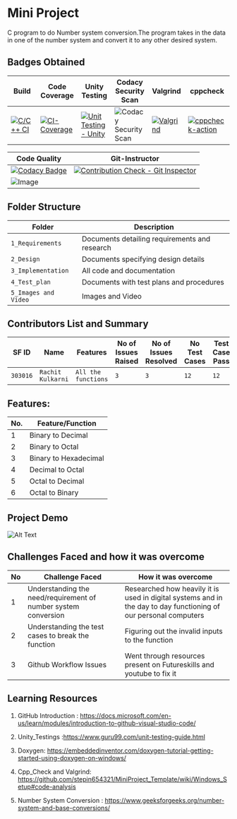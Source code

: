 
# Mini Project 

C program to do Number system conversion.The program takes in the data in one of the number system and convert it to any other desired system.

## Badges Obtained

|Build|Code Coverage|Unity Testing |Codacy Security Scan | Valgrind |cppcheck
|-----|-------------|--------------|---------------------|----------|--------
|[![C/C++ CI](https://github.com/rachit-kulkarni/Mini_project_303016/actions/workflows/c-build.yml/badge.svg)](https://github.com/rachit-kulkarni/Mini_project_303016/actions/workflows/c-build.yml)|[![CI-Coverage](https://github.com/rachit-kulkarni/Mini_project_303016/actions/workflows/code_coverage.yml/badge.svg)](https://github.com/rachit-kulkarni/Mini_project_303016/actions/workflows/code_coverage.yml)|[![Unit Testing - Unity](https://github.com/rachit-kulkarni/Mini_project_303016/actions/workflows/unity.yml/badge.svg)](https://github.com/rachit-kulkarni/Mini_project_303016/actions/workflows/unity.yml)|![Codacy Security Scan](https://github.com/rachit-kulkarni/Mini_project_303016/actions/workflows/codacy-analysis.yml/badge.svg)|[![Valgrind](https://github.com/rachit-kulkarni/Mini_project_303016/actions/workflows/valgrind.yml/badge.svg)](https://github.com/rachit-kulkarni/Mini_project_303016/actions/workflows/valgrind.yml)|[![cppcheck-action](https://github.com/rachit-kulkarni/Mini_project_303016/actions/workflows/cppcheck.yml/badge.svg)](https://github.com/rachit-kulkarni/Mini_project_303016/actions/workflows/cppcheck.yml)|

|                        Code Quality                                                        | Git-Instructor   |                                                         
| ------------------------------------------------------------------------------------------ |------------------|    
|[![Codacy Badge](https://app.codacy.com/project/badge/Grade/c16a2b2b27d54cc9a9ab32d947109314)](https://www.codacy.com/gh/rachit-kulkarni/Mini_project_303016/dashboard?utm_source=github.com&amp;utm_medium=referral&amp;utm_content=rachit-kulkarni/Mini_project_303016&amp;utm_campaign=Badge_Grade)|[![Contribution Check - Git Inspector](https://github.com/rachit-kulkarni/Mini_project_303016/actions/workflows/Git_Inspector.yml/badge.svg)](https://github.com/rachit-kulkarni/Mini_project_303016/actions/workflows/Git_Inspector.yml)
|![Image](https://www.code-inspector.com/project/24939/score/svg)                            


## Folder Structure
Folder             | Description
-------------------| -----------------------------------------
`1_Requirements`   | Documents detailing requirements and research
`2_Design`         | Documents specifying design details
`3_Implementation` | All code and documentation
`4_Test_plan`      | Documents with test plans and procedures
`5_Images and Video`         | Images and Video

## Contributors List and Summary

SF ID     |  Name      |    Features       |No of Issues Raised|No of Issues Resolved|No Test Cases|Test Case Pass
----------|------------|-------------------|-------------------|---------------------|-------------|----------------
`303016`  | `Rachit Kulkarni`   | `All the functions` |`3`|`3`|`12 `       | `12`

## Features:

No.|Feature/Function
---|-------
1|Binary to Decimal
2|Binary to Octal
3|Binary to Hexadecimal
4|Decimal to Octal
5|Octal to Decimal
6|Octal to Binary

## Project Demo

![Alt Text](5_ImagesandVideos/Demo.gif)

## Challenges Faced and how it was overcome

No | Challenge Faced | How it was overcome
---|-----------------|---------------------
1  |Understanding the need/requirement of number system conversion|Researched how heavily it is used in digital systems and in the day to day functioning of our personal computers
2  |Understanding the test cases to break the function | Figuring out the invalid inputs to the function
3 | Github Workflow Issues  | Went through resources present on Futureskills and youtube to fix it

                                                  


## Learning Resources

1) GitHub Introduction : https://docs.microsoft.com/en-us/learn/modules/introduction-to-github-visual-studio-code/

2) Unity_Testings :https://www.guru99.com/unit-testing-guide.html

3) Doxygen: https://embeddedinventor.com/doxygen-tutorial-getting-started-using-doxygen-on-windows/

4) Cpp_Check and Valgrind: https://github.com/stepin654321/MiniProject_Template/wiki/Windows_Setup#code-analysis

5) Number System Conversion : https://www.geeksforgeeks.org/number-system-and-base-conversions/
